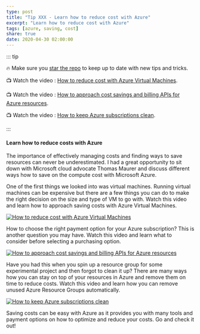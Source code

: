 ```yaml
---
type: post
title: "Tip XXX - Learn how to reduce cost with Azure"
excerpt: "Learn how to reduce cost with Azure"
tags: [azure, saving, cost]
share: true
date: 2020-04-30 02:00:00
---
```


::: tip 

:fire: Make sure you [star the repo](http://azuredev.tips?WT.mc_id=azure-azuredevtips-micrum) to keep up to date with new tips and tricks.

:tv: Watch the video : [How to reduce cost with Azure Virtual Machines](https://www.youtube.com/watch?v=flIVEDHQJWQ&list=PLLasX02E8BPCNCK8Thcxu-Y-XcBUbhFWC&index=2?WT.mc_id=youtube-azuredevtips-micrum).

:tv: Watch the video : [How to approach cost savings and billing APIs for Azure resources](https://www.youtube.com/watch?v=QoVFFRA9K1k&list=PLLasX02E8BPCNCK8Thcxu-Y-XcBUbhFWC&index=3?WT.mc_id=youtube-azuredevtips-micrum).

:tv: Watch the video : [How to keep Azure subscriptions clean](https://www.youtube.com/watch?v=fRJLWm4JvPo&list=PLLasX02E8BPCNCK8Thcxu-Y-XcBUbhFWC&index=4?WT.mc_id=youtube-azuredevtips-micrum).


:::

#### Learn how to reduce costs with Azure

The importance of effectively managing costs and finding ways to save resources can never be underestimated. I had a great opportunity to sit down with Microsoft cloud advocate Thomas Maurer and discuss different ways how to save on the compute cost with Microsoft Azure.

One of the first things we looked into was virtual machines. Running virtual machines can be expensive but there are a few things you can do to make the right decision on the size and type of VM to go with.  Watch this video and learn how to approach saving costs with Azure Virtual Machines. 

[![How to reduce cost with Azure Virtual Machines](http://img.youtube.com/vi/flIVEDHQJWQ/0.jpg)](http://www.youtube.com/watch?v=flIVEDHQJWQ "How to reduce cost with Azure Virtual Machines")


How to choose the right payment option for your Azure subscription? This is another question you may have. Watch this video and learn what to consider before selecting a purchasing option. 

[![How to approach cost savings and billing APIs for Azure resources](http://img.youtube.com/vi/QoVFFRA9K1k/0.jpg)](http://www.youtube.com/watch?v=QoVFFRA9K1k "How to approach cost savings and billing APIs for Azure resources")


Have you had this when you spin up a resource group for some experimental project and then forgot to clean it up? There are many ways how you can stay on top of your resources in Azure and remove them on time to reduce costs. Watch this video and learn how you can remove unused Azure Resource Groups automatically.

[![How to keep Azure subscriptions clean](http://img.youtube.com/vi/fRJLWm4JvPo/0.jpg)](http://www.youtube.com/watch?v=fRJLWm4JvPo "How to keep Azure subscriptions clean")


Saving costs can be easy with Azure as it provides you with many tools and payment options on how to optimize and reduce your costs. Go and check it out!